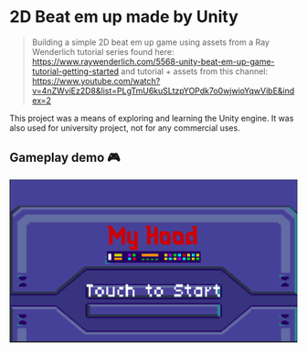 # 2D Beat em up made by Unity
> Building a simple 2D beat em up game using assets from a Ray Wenderlich tutorial series found here: https://www.raywenderlich.com/5568-unity-beat-em-up-game-tutorial-getting-started and tutorial + assets from this channel: https://www.youtube.com/watch?v=4nZWviEz2D8&list=PLgTmU6kuSLtzpYOPdk7o0wjwioYqwVibE&index=2

This project was a means of exploring and learning the Unity engine. It was also used for university project, not for any commercial uses.

## Gameplay demo :video_game:
<a href="https://youtu.be/zHaPBV3B_Rc">
    <img src="./myhood.png">
</a>
